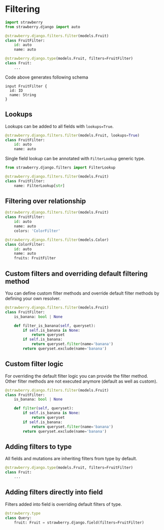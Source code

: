 # Filtering

```python
import strawberry
from strawberry.django import auto

@strawberry.django.filters.filter(models.Fruit)
class FruitFilter:
    id: auto
    name: auto
```

```python
@strawberry.django.type(models.Fruit, filters=FruitFilter)
class Fruit:
    ...
```

Code above generates following schema

```schema
input FruitFilter {
  id: ID
  name: String
}
```

## Lookups

Lookups can be added to all fields with `lookups=True`.

```python
@strawberry.django.filters.filter(models.Fruit, lookups=True)
class FruitFilter:
    id: auto
    name: auto
```

Single field lookup can be annotated with `FilterLookup` generic type.

```python
from strawberry.django.filters import FilterLookup

@strawberry.django.filters.filter(models.Fruit)
class FruitFilter:
    name: FilterLookup[str]
```

## Filtering over relationship

```python
@strawberry.django.filters.filter(models.Fruit)
class FruitFilter:
    id: auto
    name: auto
    colors: 'ColorFilter'

@strawberry.django.filters.filter(models.Color)
class ColorFilter:
    id: auto
    name: auto
    fruits: FruitFilter
```

## Custom filters and overriding default filtering method

You can define custom filter methods and override default filter methods by defining your own resolver.

```python
@strawberry.django.filters.filter(models.Fruit)
class FruitFilter:
    is_banana: bool | None

    def filter_is_banana(self, queryset):
        if self.is_banana is None:
            return queryset
        if self.is_banana:
            return queryset.filter(name='banana')
        return queryset.exclude(name='banana')
```

## Custom filter logic

For overriding the default filter logic you can provide the filter method.
Other filter methods are not executed anymore (default as well as custom).

```python
@strawberry.django.filters.filter(models.Fruit)
class FruitFilter:
    is_banana: bool | None

    def filter(self, queryset):
        if self.is_banana is None:
            return queryset
        if self.is_banana:
            return queryset.filter(name='banana')
        return queryset.exclude(name='banana')
```

## Adding filters to type

All fields and mutations are inheriting filters from type by default.

```python
@strawberry.django.type(models.Fruit, filters=FruitFilter)
class Fruit:
    ...
```

## Adding filters directly into field

Filters added into field is overriding default filters of type.

```python
@strawberry.type
class Query:
    fruit: Fruit = strawberry.django.field(filters=FruitFilter)
```
